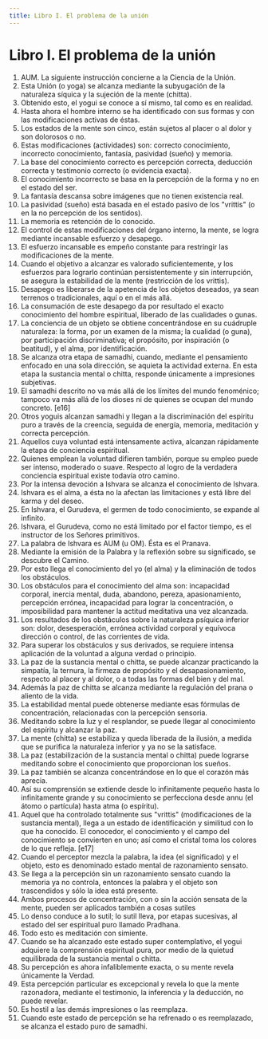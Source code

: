 ```yaml
---
title: Libro I. El problema de la unión 
---
```


# Libro I. El problema de la unión 

1. AUM. La siguiente instrucción concierne a la Ciencia de la Unión. <af book="1" af="1"/>
2. Esta Unión (o yoga) se alcanza mediante la subyugación de la naturaleza síquica y la sujeción de la mente (chitta).  <af book="1" af="2"/>
3. Obtenido esto, el yogui se conoce a sí mismo, tal como es en realidad.  <af book="1" af="3"/>
4. Hasta ahora el hombre interno se ha identificado con sus formas y con las modificaciones activas de éstas.  <af book="1" af="4"/>
5. Los estados de la mente son cinco, están sujetos al placer o al dolor y son dolorosos o no.  <af book="1" af="5"/>
6. Estas modificaciones (actividades) son: correcto conocimiento, incorrecto conocimiento, fantasía, pasividad (sueño) y memoria.  <af book="1" af="6"/>
7. La base del conocimiento correcto es percepción correcta, deducción correcta y testimonio correcto (o evidencia exacta).  <af book="1" af="7"/>
8. El conocimiento incorrecto se basa en la percepción de la forma y no en el estado del ser.  <af book="1" af="8"/>
9. La fantasía descansa sobre imágenes que no tienen existencia real.  <af book="1" af="9"/>
10. La pasividad (sueño) está basada en el estado pasivo de los "vrittis" (o en la no percepción de los sentidos).  <af book="1" af="10"/>
11. La memoria es retención de lo conocido.  <af book="1" af="11"/>
12. El control de estas modificaciones del órgano interno, la mente, se logra mediante incansable esfuerzo y desapego. <af book="1" af="12"/>
13. El esfuerzo incansable es empeño constante para restringir las modificaciones de la mente. <af book="1" af="13"/>
14. Cuando el objetivo a alcanzar es valorado suficientemente, y los esfuerzos para lograrlo continúan persistentemente y sin interrupción, se asegura la estabilidad de la mente (restricción de los vrittis). <af book="1" af="14"/>
15. Desapego es liberarse de la apetencia de los objetos deseados, ya sean terrenos o tradicionales, aquí o en el más allá. <af book="1" af="15"/>
16. La consumación de este desapego da por resultado el exacto conocimiento del hombre espiritual, liberado de las cualidades o gunas. <af book="1" af="16"/>
17. La conciencia de un objeto se obtiene concentrándose en su cuádruple naturaleza: la forma, por un examen de la misma; la cualidad (o guna), por participación discriminativa; el propósito, por inspiración (o beatitud), y el alma, por identificación. <af book="1" af="17"/>
18. Se alcanza otra etapa de samadhi, cuando, mediante el pensamiento enfocado en una sola dirección, se aquieta la actividad externa. En esta etapa la sustancia mental o chitta, responde únicamente a impresiones subjetivas. <af book="1" af="18"/>
19. El samadhi descrito no va más allá de los límites del mundo fenoménico; tampoco va más allá de los dioses ni de quienes se ocupan del mundo concreto. <af book="1" af="19"/> [e16]
20. Otros yoguis alcanzan samadhi y llegan a la discriminación del espíritu puro a través de la creencia, seguida de energía, memoria, meditación y correcta percepción. <af book="1" af="20"/>
21. Aquellos cuya voluntad está intensamente activa, alcanzan rápidamente la etapa de conciencia espiritual. <af book="1" af="21"/>
22. Quienes emplean la voluntad difieren también, porque su empleo puede ser intenso, moderado o suave. Respecto al logro de la verdadera conciencia espiritual existe todavía otro camino. <af book="1" af="22"/>
23. Por la intensa devoción a Ishvara se alcanza el conocimiento de Ishvara. <af book="1" af="23"/>
24. Ishvara es el alma, a ésta no la afectan las limitaciones y está libre del karma y del deseo. <af book="1" af="24"/>
25. En Ishvara, el Gurudeva, el germen de todo conocimiento, se expande al infinito. <af book="1" af="25"/>
26. Ishvara, el Gurudeva, como no está limitado por el factor tiempo, es el instructor de los Señores primitivos. <af book="1" af="26"/>
27. La palabra de Ishvara es AUM (u OM). Ésta es el Pranava. <af book="1" af="27"/>
28. Mediante la emisión de la Palabra y la reflexión sobre su significado, se descubre el Camino. <af book="1" af="28"/>
29. Por esto llega el conocimiento del yo (el alma) y la eliminación de todos los obstáculos. <af book="1" af="29"/>
30. Los obstáculos para el conocimiento del alma son: incapacidad corporal, inercia mental, duda, abandono, pereza, apasionamiento, percepción errónea, incapacidad para lograr la concentración, o imposibilidad para mantener la actitud meditativa una vez alcanzada. <af book="1" af="30"/>
31. Los resultados de los obstáculos sobre la naturaleza psíquica inferior son: dolor, desesperación, errónea actividad corporal y equívoca dirección o control, de las corrientes de vida.
32. Para superar los obstáculos y sus derivados, se requiere intensa aplicación de la voluntad a alguna verdad o principio.
33. La paz de la sustancia mental o chitta, se puede alcanzar practicando la simpatía, la ternura, la firmeza de propósito y el desapasionamiento, respecto al placer y al dolor, o a todas las formas del bien y del mal.
34. Además la paz de chitta se alcanza mediante la regulación del prana o aliento de la vida.
35. La estabilidad mental puede obtenerse mediante esas fórmulas de concentración, relacionadas con la percepción sensoria.
36. Meditando sobre la luz y el resplandor, se puede llegar al conocimiento del espíritu y alcanzar la paz.
37. La mente (chitta) se estabiliza y queda liberada de la ilusión, a medida que se purifica la naturaleza inferior y ya no se la satisface.
38. La paz (estabilización de la sustancia mental o chitta) puede lograrse meditando sobre el conocimiento que proporcionan los sueños.
39. La paz también se alcanza concentrándose en lo que el corazón más aprecia.
40. Así su comprensión se extiende desde lo infinitamente pequeño hasta lo infinitamente grande y su conocimiento se perfecciona desde annu (el átomo o partícula) hasta atma (o espíritu).
41. Aquel que ha controlado totalmente sus "vrittis" (modificaciones de la sustancia mental), llega a un estado de identificación y similitud con lo que ha conocido. El conocedor, el conocimiento y el campo del conocimiento se convierten en uno; así como el cristal toma los colores de lo que refleja. [e17]
42. Cuando el perceptor mezcla la palabra, la idea (el significado) y el objeto, esto es denominado estado mental de razonamiento sensato.
43. Se llega a la percepción sin un razonamiento sensato cuando la memoria ya no controla, entonces la palabra y el objeto son trascendidos y sólo la idea está presente.
44. Ambos procesos de concentración, con o sin la acción sensata de la mente, pueden ser aplicados también a cosas sutiles
45. Lo denso conduce a lo sutil; lo sutil lleva, por etapas sucesivas, al estado del ser espiritual puro llamado Pradhana.
46. Todo esto es meditación con simiente.
47. Cuando se ha alcanzado este estado super contemplativo, el yogui adquiere la comprensión espiritual pura, por medio de la quietud equilibrada de la sustancia mental o chitta.
48. Su percepción es ahora infaliblemente exacta, o su mente revela únicamente la Verdad.
49. Esta percepción particular es excepcional y revela lo que la mente razonadora, mediante el testimonio, la inferencia y la deducción, no puede revelar.
50. Es hostil a las demás impresiones o las reemplaza.
51. Cuando este estado de percepción se ha refrenado o es reemplazado, se alcanza el estado puro de samadhi.
